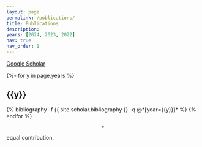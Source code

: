 ```yaml
---
layout: page
permalink: /publications/
title: Publications
description:
years: [2024, 2023, 2022]
nav: true
nav_order: 1
---
```


[Google Scholar](https://scholar.google.com/citations?user=XMrlrV8AAAAJ)

<!-- _pages/publications.md -->
<div class="publications">

{%- for y in page.years %}
  <h2 class="year">{{y}}</h2>
  {% bibliography -f {{ site.scholar.bibliography }} -q @*[year={{y}}]* %}
{% endfor %}

</div>

$$*$$ equal contribution.